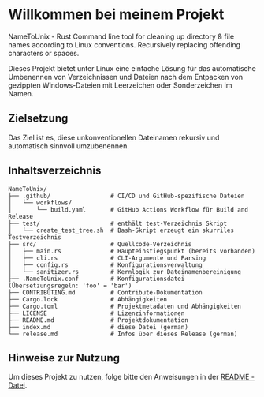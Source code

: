 # Willkommen bei meinem Projekt
NameToUnix - Rust Command line tool for cleaning up directory & file names according to Linux conventions. Recursively replacing offending characters or spaces.

Dieses Projekt bietet unter Linux eine einfache Lösung für das automatische Umbenennen von Verzeichnissen und Dateien nach dem Entpacken von gezippten Windows-Dateien mit Leerzeichen oder Sonderzeichen im Namen.

## Zielsetzung
Das Ziel ist es, diese unkonventionellen Dateinamen rekursiv und automatisch sinnvoll umzubenennen.

## Inhaltsverzeichnis

```text
NameToUnix/
├── .github/                 # CI/CD und GitHub-spezifische Dateien
│   └── workflows/
│       └── build.yaml       # GitHub Actions Workflow für Build and Release
├── test/                    # enthält test-Verzeichnis Skript
│   └── create_test_tree.sh  # Bash-Skript erzeugt ein skurriles Testverzeichnis
├── src/                     # Quellcode-Verzeichnis
│   ├── main.rs              # Haupteinstiegspunkt (bereits vorhanden)
│   ├── cli.rs               # CLI-Argumente und Parsing
│   ├── config.rs            # Konfigurationsverwaltung
│   └── sanitizer.rs         # Kernlogik zur Dateinamenbereinigung
├── .NameToUnix.conf         # Konfigurationsdatei (Übersetzungsregeln: 'foo' = 'bar')
├── CONTRIBUTING.md          # Contribute-Dokumentation
├── Cargo.lock               # Abhängigkeiten
├── Cargo.toml               # Projektmetadaten und Abhängigkeiten
├── LICENSE                  # Lizenzinformationen
├── README.md                # Projektdokumentation
├── index.md                 # diese Datei (german)
└── release.md               # Infos über dieses Release (german)
```

## Hinweise zur Nutzung
Um dieses Projekt zu nutzen, folge bitte den Anweisungen in der [README -Datei](README.md).

